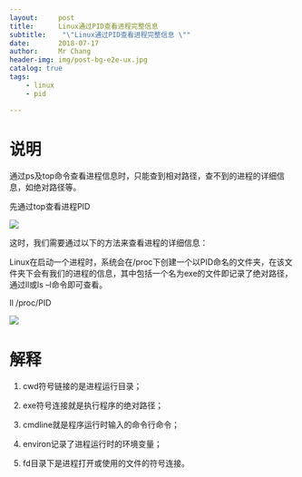 ```yaml
---
layout:     post
title:     	Linux通过PID查看进程完整信息
subtitle:    "\"Linux通过PID查看进程完整信息 \""
date:       2018-07-17
author:     Mr Chang
header-img: img/post-bg-e2e-ux.jpg
catalog: true
tags:
    - linux 
    - pid

---
```



# 说明

通过ps及top命令查看进程信息时，只能查到相对路径，查不到的进程的详细信息，如绝对路径等。

先通过top查看进程PID

![](https://cdn-blog.oss-cn-beijing.aliyuncs.com/18-7-17/68622631.jpg)

这时，我们需要通过以下的方法来查看进程的详细信息：

Linux在启动一个进程时，系统会在/proc下创建一个以PID命名的文件夹，在该文件夹下会有我们的进程的信息，其中包括一个名为exe的文件即记录了绝对路径，通过ll或ls –l命令即可查看。

ll /proc/PID

![](https://cdn-blog.oss-cn-beijing.aliyuncs.com/18-7-17/72715566.jpg)

# 解释

1. cwd符号链接的是进程运行目录；

2. exe符号连接就是执行程序的绝对路径；

3. cmdline就是程序运行时输入的命令行命令；

4. environ记录了进程运行时的环境变量；

5. fd目录下是进程打开或使用的文件的符号连接。